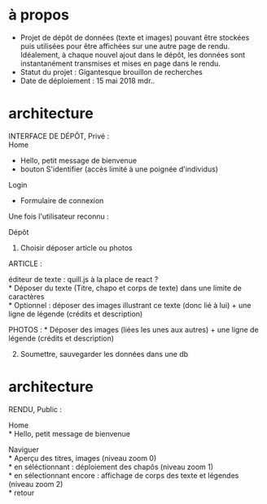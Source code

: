 # à propos
* Projet de dépôt de données (texte et images) pouvant être stockées puis utilisées pour être affichées sur une autre page de rendu. Idéalement, à chaque nouvel ajout dans le dépôt, les données sont instantanément transmises et mises en page dans le rendu.
* Statut du projet : Gigantesque brouillon de recherches
* Date de déploiement : 15 mai 2018 mdr..

# architecture  
INTERFACE DE DÉPÔT, Privé :  
Home  
  * Hello, petit message de bienvenue
  * bouton S'identifier (accès limité à une poignée d'individus)

Login
  * Formulaire de connexion

 Une fois l'utilisateur reconnu :

 Dépôt  
  1. Choisir déposer article ou photos

  ARTICLE :  

éditeur de texte : quill.js à la place de react ?  
    * Déposer du texte (Titre, chapo et corps de texte) dans une limite de caractères  
    * Optionnel : déposer des images illustrant ce texte (donc lié à lui) + une ligne de légende (crédits et description)

  PHOTOS :
    * Déposer des images (liées les unes aux autres) + une ligne de légende (crédits et description)

  2. Soumettre, sauvegarder les données dans une db  

# architecture  
RENDU, Public :

Home  
    * Hello, petit message de bienvenue

Naviguer  
    * Aperçu des titres, images (niveau zoom 0)  
    * en séléctionnant : déploiement des chapôs (niveau zoom 1)  
    * en sélectionnant encore : affichage de corps des texte et légendes (niveau zoom 2)  
    * retour  
